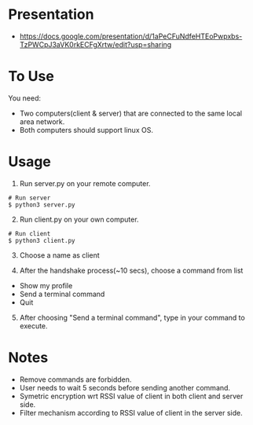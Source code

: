 # Presentation
- https://docs.google.com/presentation/d/1aPeCFuNdfeHTEoPwpxbs-TzPWCpJ3aVK0rkECFgXrtw/edit?usp=sharing

# To Use
You need:
- Two computers(client & server) that are connected to the same local area network.
- Both computers should support linux OS.

# Usage
1. Run server.py on your remote computer.
   
``` 
# Run server
$ python3 server.py
```
2. Run client.py on your own computer.
   
``` 
# Run client
$ python3 client.py
```
3. Choose a name as client

4. After the handshake process(~10 secs), choose a command from list
 - Show my profile 
 - Send a terminal command 
 - Quit
 
 5. After choosing "Send a terminal command", type in your command to execute.
 
 # Notes
 
 - Remove commands are forbidden.
 - User needs to wait 5 seconds before sending another command.
 - Symetric encryption wrt RSSI value of client in both client and server side.
 - Filter mechanism according to RSSI value of client in the server side.

